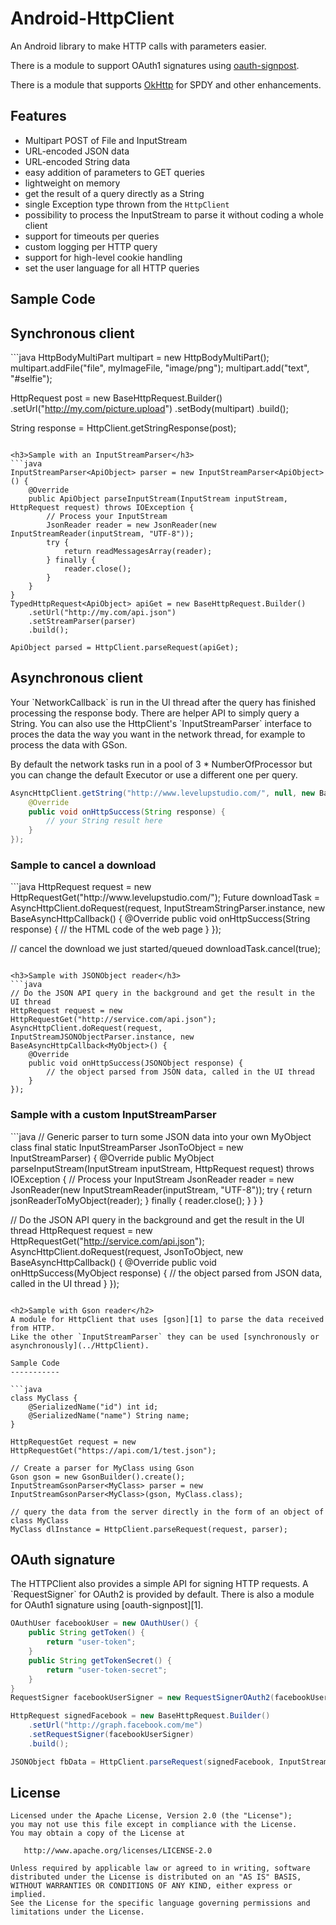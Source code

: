 Android-HttpClient
==================

An Android library to make HTTP calls with parameters easier.

There is a module to support OAuth1 signatures using [oauth-signpost][1].

There is a module that supports [OkHttp][2] for SPDY and other enhancements.

Features
--------

* Multipart POST of File and InputStream
* URL-encoded JSON data
* URL-encoded String data
* easy addition of parameters to GET queries
* lightweight on memory
* get the result of a query directly as a String
* single Exception type thrown from the `HttpClient`
* possibility to process the InputStream to parse it without coding a whole client
* support for timeouts per queries
* custom logging per HTTP query
* support for high-level cookie handling
* set the user language for all HTTP queries

Sample Code
-----------

<h2>Synchronous client</h2>
```java
HttpBodyMultiPart multipart = new HttpBodyMultiPart();
multipart.addFile("file", myImageFile, "image/png");
multipart.add("text", "#selfie");

HttpRequest post = new BaseHttpRequest.Builder()
	.setUrl("http://my.com/picture.upload")
	.setBody(multipart)
	.build();

String response = HttpClient.getStringResponse(post);
```

<h3>Sample with an InputStreamParser</h3>
```java
InputStreamParser<ApiObject> parser = new InputStreamParser<ApiObject>() {
	@Override
	public ApiObject parseInputStream(InputStream inputStream, HttpRequest request) throws IOException {
		// Process your InputStream
		JsonReader reader = new JsonReader(new InputStreamReader(inputStream, "UTF-8"));
		try {
			return readMessagesArray(reader);
		} finally {
			reader.close();
		}
	}
}
TypedHttpRequest<ApiObject> apiGet = new BaseHttpRequest.Builder()
	.setUrl("http://my.com/api.json")
	.setStreamParser(parser)
	.build();

ApiObject parsed = HttpClient.parseRequest(apiGet);
```

<h2>Asynchronous client</h2>
Your `NetworkCallback` is run in the UI thread after the query has finished processing the response body.
There are helper API to simply query a String. You can also use the HttpClient's `InputStreamParser` 
interface to proces the data the way you want in the network thread, for example to process the data with GSon.

By default the network tasks run in a pool of 3 * NumberOfProcessor but you can change the default Executor or use a different one per query.

```java
AsyncHttpClient.getString("http://www.levelupstudio.com/", null, new BaseAsyncHttpCallback<String>() {
	@Override
	public void onHttpSuccess(String response) {
		// your String result here
	}
});
```

<h3>Sample to cancel a download</h3>
```java
HttpRequest request = new HttpRequestGet("http://www.levelupstudio.com/");
Future<String> downloadTask = AsyncHttpClient.doRequest(request, InputStreamStringParser.instance, new BaseAsyncHttpCallback<String>() {
	@Override
	public void onHttpSuccess(String response) {
		// the HTML code of the web page
	}
});

// cancel the download we just started/queued
downloadTask.cancel(true);
```

<h3>Sample with JSONObject reader</h3>
```java
// Do the JSON API query in the background and get the result in the UI thread
HttpRequest request = new HttpRequestGet("http://service.com/api.json");
AsyncHttpClient.doRequest(request, InputStreamJSONObjectParser.instance, new BaseAsyncHttpCallback<MyObject>() {
	@Override
	public void onHttpSuccess(JSONObject response) {
		// the object parsed from JSON data, called in the UI thread
	}
});
```

<h3>Sample with a custom InputStreamParser</h3>
```java
// Generic parser to turn some JSON data into your own MyObject class
final static InputStreamParser<MyObject> JsonToObject = new InputStreamParser<MyObject>) {
	@Override
	public MyObject parseInputStream(InputStream inputStream, HttpRequest request) throws IOException {
		// Process your InputStream
		JsonReader reader = new JsonReader(new InputStreamReader(inputStream, "UTF-8"));
		try {
			return jsonReaderToMyObject(reader);
		} finally {
			reader.close();
		}
	}
}

// Do the JSON API query in the background and get the result in the UI thread
HttpRequest request = new HttpRequestGet("http://service.com/api.json");
AsyncHttpClient.doRequest(request, JsonToObject, new BaseAsyncHttpCallback<MyObject>() {
	@Override
	public void onHttpSuccess(MyObject response) {
		// the object parsed from JSON data, called in the UI thread
	}
});
```

<h2>Sample with Gson reader</h2>
A module for HttpClient that uses [gson][1] to parse the data received from HTTP.
Like the other `InputStreamParser` they can be used [synchronously or asynchronously](../HttpClient).

Sample Code
-----------

```java
class MyClass {
	@SerializedName("id") int id;
	@SerializedName("name") String name;
}

HttpRequestGet request = new HttpRequestGet("https://api.com/1/test.json");

// Create a parser for MyClass using Gson
Gson gson = new GsonBuilder().create();
InputStreamGsonParser<MyClass> parser = new InputStreamGsonParser<MyClass>(gson, MyClass.class);

// query the data from the server directly in the form of an object of class MyClass
MyClass dlInstance = HttpClient.parseRequest(request, parser);
```


<h2>OAuth signature</h2>
The HTTPClient also provides a simple API for signing HTTP requests. A `RequestSigner` for OAuth2 is provided
by default. There is also a module for OAuth1 signature using [oauth-signpost][1].

```java
OAuthUser facebookUser = new OAuthUser() {
	public String getToken() {
		return "user-token";
	}
	public String getTokenSecret() {
		return "user-token-secret";
	}
}
RequestSigner facebookUserSigner = new RequestSignerOAuth2(facebookUser);

HttpRequest signedFacebook = new BaseHttpRequest.Builder()
	.setUrl("http://graph.facebook.com/me")
	.setRequestSigner(facebookUserSigner)
	.build();

JSONObject fbData = HttpClient.parseRequest(signedFacebook, InputStreamJSONObjectParser.instance);
```

License
-------

    Licensed under the Apache License, Version 2.0 (the "License");
    you may not use this file except in compliance with the License.
    You may obtain a copy of the License at

       http://www.apache.org/licenses/LICENSE-2.0

    Unless required by applicable law or agreed to in writing, software
    distributed under the License is distributed on an "AS IS" BASIS,
    WITHOUT WARRANTIES OR CONDITIONS OF ANY KIND, either express or implied.
    See the License for the specific language governing permissions and
    limitations under the License.

[1]: https://code.google.com/p/oauth-signpost/
[2]: https://github.com/square/okhttp

